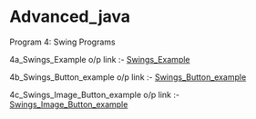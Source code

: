 # Advanced_java

 Program 4: Swing Programs

4a_Swings_Example o/p link :- 
<a href="https://github.com/ravi1718/Advanced-java-programs/blob/main/lab4_Swings/4a_swingexample.jpg">Swings_Example</a>
<br/>

4b_Swings_Button_example o/p link :- 
<a href="https://github.com/ravi1718/Advanced-java-programs/blob/main/lab4_Swings/4b_buttonexample.jpg">Swings_Button_example</a>
<br/>

4c_Swings_Image_Button_example o/p link :- 
<a href="https://github.com/ravi1718/Advanced-java-programs/blob/main/lab4_Swings/4c_imagebutton.jpg">Swings_Image_Button_example</a>

<br/>









